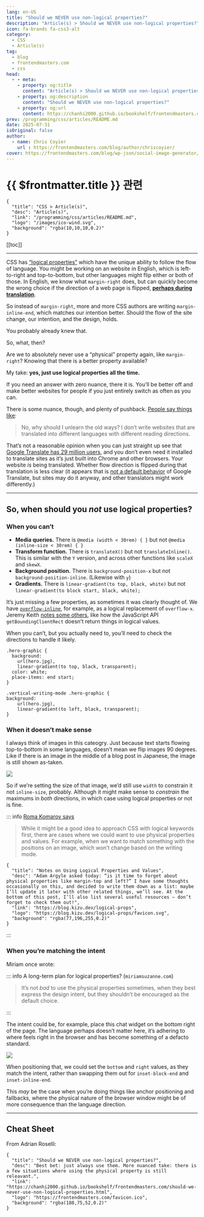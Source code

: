 ```yaml
---
lang: en-US
title: "Should we NEVER use non-logical properties?"
description: "Article(s) > Should we NEVER use non-logical properties?"
icon: fa-brands fa-css3-alt
category:
  - CSS
  - Article(s)
tag:
  - blog
  - frontendmasters.com
  - css
head:
  - - meta:
    - property: og:title
      content: "Article(s) > Should we NEVER use non-logical properties?"
    - property: og:description
      content: "Should we NEVER use non-logical properties?"
    - property: og:url
      content: https://chanhi2000.github.io/bookshelf/frontendmasters.com/should-we-never-use-non-logical-properties.html
prev: /programming/css/articles/README.md
date: 2025-07-31
isOriginal: false
author:
  - name: Chris Coyier
    url : https://frontendmasters.com/blog/author/chriscoyier/
cover: https://frontendmasters.com/blog/wp-json/social-image-generator/v1/image/6658
---
```


# {{ $frontmatter.title }} 관련

```component VPCard
{
  "title": "CSS > Article(s)",
  "desc": "Article(s)",
  "link": "/programming/css/articles/README.md",
  "logo": "/images/ico-wind.svg",
  "background": "rgba(10,10,10,0.2)"
}
```

[[toc]]

---

<SiteInfo
  name="Should we NEVER use non-logical properties?"
  desc="Best bet: just always use them. More nuanced take: there is a few situations where using the physical property is still releavant."
  url="https://frontendmasters.com/blog/should-we-never-use-non-logical-properties/"
  logo="https://frontendmasters.com/favicon.ico"
  preview="https://frontendmasters.com/blog/wp-json/social-image-generator/v1/image/6658"/>

CSS has [<FontIcon icon="fa-brands fa-firefox"/>“logical properties”](https://developer.mozilla.org/en-US/docs/Web/CSS/CSS_logical_properties_and_values) which have the unique ability to follow the flow of language. You might be working on an website in English, which is left-to-right and top-to-bottom, but other languages might flip either or both of those. In English, we know what `margin-right` does, but can quickly become the wrong choice if the direction of a web page is flipped, [**perhaps during translation**](/frontendmasters.com/to-flip-or-not-to-flip.md).

So instead of `margin-right`, more and more CSS authors are writing `margin-inline-end`, which matches our intention better. Should the flow of the site change, our intention, and the design, holds.

You probably already knew that.

So, what, then?

Are we to absolutely never use a “physical” property again, like `margin-right`? Knowing that there is a better property available?

My take: **yes, just use logical properties all the time.**

If you need an answer with zero nuance, there it is. You’ll be better off and make better websites for people if you just entirely switch as often as you can.

There is some nuance, though, and plenty of pushback. [<FontIcon icon="fas fa-globe"/>People say things like](https://nerdy.dev/is-it-time-to-throw-out-physical-properties#:~:text=I%20don%27t%20write%20websites%20that%20are%20translated%20into%20different%20languages):

> No, why should I unlearn the old ways? I don’t write websites that are translated into different languages with different reading directions.

That’s not a reasonable opinion when you can just straight up see that [<FontIcon icon="fa-brands fa-google"/>Google Translate has 29 million users](https://chromewebstore.google.com/detail/google-translate/aapbdbdomjkkjkaonfhkkikfgjllcleb), and you don’t even need it installed to translate sites as it’s just built into Chrome and other browsers. Your website *is* being translated. Whether flow direction is flipped during that translation is less clear (it appears that is [<FontIcon icon="fas fa-globe"/>*not* a default behavior](https://front-end.social/@chriscoyier/114501050997950209) of Google Translate, but sites may do it anyway, and other translators might work differently.)

---

## So, when should you *not* use logical properties?

### When you can’t

- **Media queries.** There is `@media (width < 30rem) { }` but not `@media (inline-size < 30rem) { }`
- **Transform function.** There is `translateX()` but not `translateInline()`. This is similar with the `Y` version, and across other functions like `scaleX` and `skewX`.
- **Background position.** There is `background-position-x` but not `background-position-inline`. (Likewise with `y`)
- **Gradients.** There is `linear-gradient(to top, black, white)` but not `linear-gradient(to block start, black, white);`

It’s just missing a few properties, as sometimes it was clearly thought of. We have [<FontIcon icon="fa-brands fa-firefox"/>`overflow-inline`](https://developer.mozilla.org/en-US/docs/Web/CSS/overflow-inline), for example, as a logical replacement of `overflow-x`. Jeremy Keith [<FontIcon icon="fas fa-globe"/>notes some others](https://adactio.com/journal/19457), like how the JavaScript API `getBoundingClientRect` doesn’t return things in logical values.

When you can’t, but you actually need to, you’ll need to check the directions to handle it likely.

```css{4,12}
.hero-graphic {
  background: 
    url(hero.jpg),
    linear-gradient(to top, black, transparent);
  color: white;
  place-items: end start;
}

.vertical-writing-mode .hero-graphic {
background: 
    url(hero.jpg),
    linear-gradient(to left, black, transparent);
}
```

### When it doesn’t make sense

I always think of images in this cateogry. Just because text starts flowing top-to-bottom in some languages, doesn’t mean we flip images 90 degrees. Like if there is an image in the middle of a blog post in Japanese, the image is still shown as-taken.

![](https://i0.wp.com/frontendmasters.com/blog/wp-content/uploads/2025/07/japanese-blog-post.png?resize=1024%2C598&ssl=1)

So if we’re setting the size of that image, we’d still use `width` to constrain it not `inline-size`, probably. Although it might make sense to *constrain* the maximums in *both* directions, in which case using logical properties or not is fine.

::: info [<FontIcon icon="fas fa-globe"/>Roma Komarov says](https://blog.kizu.dev/logical-props/)

> While it might be a good idea to approach CSS with logical keywords first, there are cases where we could want to use physical properties and values. For example, when we want to match something with the positions on an image, which won’t change based on the writing mode.

```component VPCard
{
  "title": "Notes on Using Logical Properties and Values",
  "desc": "Adam Argyle asked today: “is it time to forget about physical properties like margin-top and left?” I have some thoughts occasionally on this, and decided to write them down as a list: maybe I’ll update it later with other related things, we’ll see. At the bottom of this post, I’ll also list several useful resources — don’t forget to check them out!",
  "link": "https://blog.kizu.dev/logical-props",
  "logo": "https://blog.kizu.dev/logical-props/favicon.svg",
  "background": "rgba(77,196,255,0.2)"
}
```

:::

### When you’re matching the intent

Miriam once wrote:

::: info A long-term plan for logical properties? (<FontIcon icon="fas fa-globe"/><code>miriamsuzanne.com</code>)

> It’s not *bad* to use the physical properties sometimes, when they best express the design intent, but they shouldn’t be encouraged as the default choice.
> 

<SiteInfo
  name="A long-term plan for logical properties?"
  desc="The CSS Working Group is discussing 'logical properties' today with the Internationalization Working Group -- and there's a great new article on the topic this week from Jeremy Keith. "
  url="https://miriamsuzanne.com/2022/09/16/tpac-logical"
  logo="https://miriamsuzanne.com/favicon.svg"
  preview="https://miriamsuzanne.com/images/headshots/GBoSaie2zL-1600.jpeg"/>

:::

The intent could be, for example, place this chat widget on the bottom right of the page. The language perhaps doesn’t matter here, it’s adhering to where feels right in the browser and has become something of a defacto standard.

![](https://i0.wp.com/frontendmasters.com/blog/wp-content/uploads/2025/07/Screenshot-2025-07-31-at-7.52.20-AM.png?resize=1024%2C738&ssl=1)

When positioning that, we could set the `bottom` and `right` values, as they match the intent, rather than swapping them out for `inset-block-end` and `inset-inline-end`.

This *may* be the case when you’re doing things like anchor positioning and fallbacks, where the physical nature of the browser window might be of more consequence than the language direction.

---

## Cheat Sheet

From Adrian Roselli:

<CodePen
  user="aardrian"
  slug-hash="QXKpxG"
  title="Playing with CSS Logical Properties Support"
  :default-tab="['css','result']"
  :theme="$isDarkmode ? 'dark': 'light'"/>


<!-- TODO: add ARTICLE CARD -->
```component VPCard
{
  "title": "Should we NEVER use non-logical properties?",
  "desc": "Best bet: just always use them. More nuanced take: there is a few situations where using the physical property is still releavant.",
  "link": "https://chanhi2000.github.io/bookshelf/frontendmasters.com/should-we-never-use-non-logical-properties.html",
  "logo": "https://frontendmasters.com/favicon.ico",
  "background": "rgba(188,75,52,0.2)"
}
```
